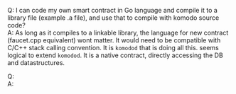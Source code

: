 Q: I can code my own smart contract in Go language and compile it to a library file (example .a file), and use that to compile with komodo source code?  
A: As long as it compiles to a linkable library, the language for new contract (faucet.cpp equivalent) wont matter. It would need to be compatible with C/C++ stack calling convention. It is `komodod` that is doing all this. seems logical to extend `komodod`. It is a native contract, directly accessing the DB and datastructures. 

Q:  
A: 

